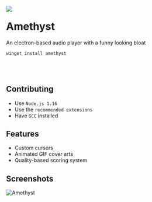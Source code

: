 <img align="left" src="https://media.discordapp.net/attachments/667464431562653706/1025732056124235826/icon.png?width=192&height=192">

# Amethyst
An electron-based audio player with a funny looking bloat <!-- and themes -->

```powershell
winget install amethyst
```

<br>
<br>

## Contributing
- Use `Node.js 1.16`
- Use the `recommended extensions`
- Have `GCC` installed

## Features
- Custom cursors
- Animated GIF cover arts
- Quality-based scoring system

## Screenshots
![Amethyst](https://user-images.githubusercontent.com/34042825/193412269-fa665a95-bc3a-43bc-b730-b6734bc22765.png)
